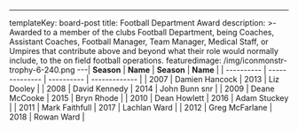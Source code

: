 ---
templateKey: board-post
title: Football Department Award
description: >-
    Awarded to a member of the clubs Football Department, being Coaches, Assistant
    Coaches, Football Manager, Team Manager, Medical Staff, or Umpires that
    contribute above and beyond what their role would normally include, to the on
    field football operations.
featuredimage: /img/iconmonstr-trophy-6-240.png
---| **Season** | **Name**       | **Season** | **Name**      |
| ---------- | -------------- | ---------- | ------------- |
| 2007       | Damien Hancock | 2013       | Liz Dooley    |
| 2008       | David Kennedy  | 2014       | John Bunn snr |
| 2009       | Deane McCooke  | 2015       | Bryn Rhode    |
| 2010       | Dean Howlett   | 2016       | Adam Stuckey  |
| 2011       | Mark Faithfull | 2017       | Lachlan Ward  |
| 2012       | Greg McFarlane | 2018       | Rowan Ward    |
